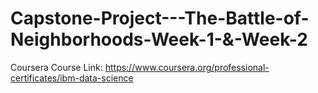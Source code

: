 # Capstone-Project---The-Battle-of-Neighborhoods-Week-1-&-Week-2
Coursera Course Link: https://www.coursera.org/professional-certificates/ibm-data-science
